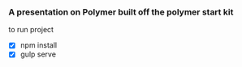 ### A presentation on Polymer built off the polymer start kit

to run project 

- [x] npm install 
- [x] gulp serve
